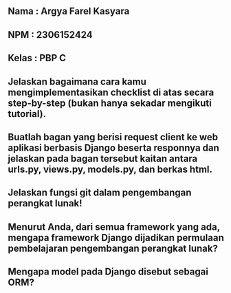 ## Nama : Argya Farel Kasyara
## NPM : 2306152424
## Kelas : PBP C
## Jelaskan bagaimana cara kamu mengimplementasikan checklist di atas secara step-by-step (bukan hanya sekadar mengikuti tutorial).

## Buatlah bagan yang berisi request client ke web aplikasi berbasis Django beserta responnya dan jelaskan pada bagan tersebut kaitan antara urls.py, views.py, models.py, dan berkas html.

## Jelaskan fungsi git dalam pengembangan perangkat lunak!
## Menurut Anda, dari semua framework yang ada, mengapa framework Django dijadikan permulaan pembelajaran pengembangan perangkat lunak?

## Mengapa model pada Django disebut sebagai ORM?